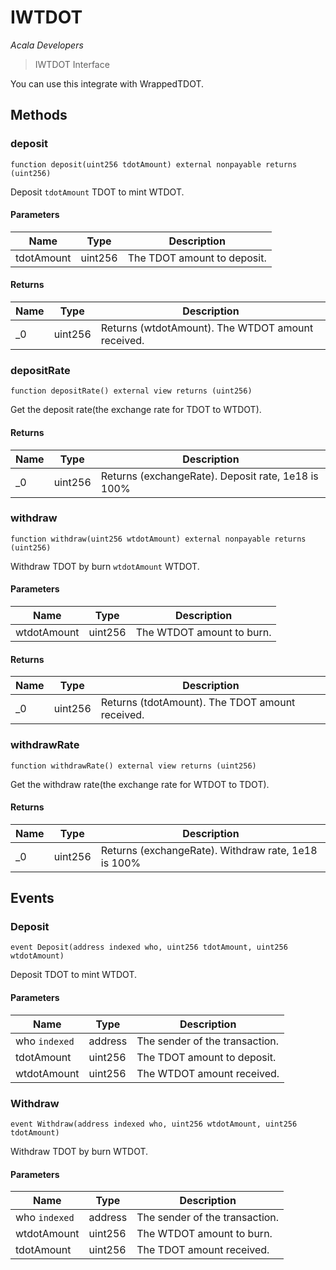 # IWTDOT

*Acala Developers*

> IWTDOT Interface

You can use this integrate with WrappedTDOT.



## Methods

### deposit

```solidity
function deposit(uint256 tdotAmount) external nonpayable returns (uint256)
```

Deposit `tdotAmount` TDOT to mint WTDOT.



#### Parameters

| Name | Type | Description |
|---|---|---|
| tdotAmount | uint256 | The TDOT amount to deposit. |

#### Returns

| Name | Type | Description |
|---|---|---|
| _0 | uint256 | Returns (wtdotAmount). The WTDOT amount received. |

### depositRate

```solidity
function depositRate() external view returns (uint256)
```

Get the deposit rate(the exchange rate for TDOT to WTDOT).




#### Returns

| Name | Type | Description |
|---|---|---|
| _0 | uint256 | Returns (exchangeRate). Deposit rate, 1e18 is 100% |

### withdraw

```solidity
function withdraw(uint256 wtdotAmount) external nonpayable returns (uint256)
```

Withdraw TDOT by burn `wtdotAmount` WTDOT.



#### Parameters

| Name | Type | Description |
|---|---|---|
| wtdotAmount | uint256 | The WTDOT amount to burn. |

#### Returns

| Name | Type | Description |
|---|---|---|
| _0 | uint256 | Returns (tdotAmount). The TDOT amount received. |

### withdrawRate

```solidity
function withdrawRate() external view returns (uint256)
```

Get the withdraw rate(the exchange rate for WTDOT to TDOT).




#### Returns

| Name | Type | Description |
|---|---|---|
| _0 | uint256 | Returns (exchangeRate). Withdraw rate, 1e18 is 100% |



## Events

### Deposit

```solidity
event Deposit(address indexed who, uint256 tdotAmount, uint256 wtdotAmount)
```

Deposit TDOT to mint WTDOT.



#### Parameters

| Name | Type | Description |
|---|---|---|
| who `indexed` | address | The sender of the transaction. |
| tdotAmount  | uint256 | The TDOT amount to deposit. |
| wtdotAmount  | uint256 | The WTDOT amount received. |

### Withdraw

```solidity
event Withdraw(address indexed who, uint256 wtdotAmount, uint256 tdotAmount)
```

Withdraw TDOT by burn WTDOT.



#### Parameters

| Name | Type | Description |
|---|---|---|
| who `indexed` | address | The sender of the transaction. |
| wtdotAmount  | uint256 | The WTDOT amount to burn. |
| tdotAmount  | uint256 | The TDOT amount received. |



